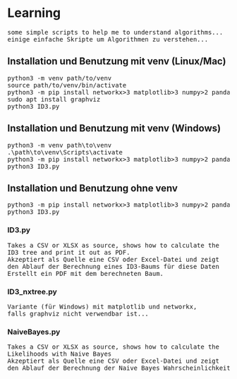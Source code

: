 # Learning #
<pre>
some simple scripts to help me to understand algorithms...
einige einfache Skripte um Algorithmen zu verstehen...
</pre>

## Installation und Benutzung mit venv (Linux/Mac) ##
<pre>
python3 -m venv path/to/venv
source path/to/venv/bin/activate
python3 -m pip install networkx>3 matplotlib>3 numpy>2 pandas>2 openpyxl>3 graphviz
sudo apt install graphviz
python3 ID3.py
</pre>
## Installation und Benutzung mit venv (Windows) ##
<pre>
python3 -m venv path\to\venv
.\path\to\venv\Scripts\activate
python3 -m pip install networkx>3 matplotlib>3 numpy>2 pandas>2 openpyxl>3 graphviz
python3 ID3.py
</pre>
## Installation und Benutzung ohne venv ##
<pre>
python3 -m pip install networkx>3 matplotlib>3 numpy>2 pandas>2 openpyxl>3 graphviz
python3 ID3.py
</pre>

### ID3.py ###
<pre>
Takes a CSV or XLSX as source, shows how to calculate the
ID3 tree and print it out as PDF.
Akzeptiert als Quelle eine CSV oder Excel-Datei und zeigt
den Ablauf der Berechnung eines ID3-Baums für diese Daten
Erstellt ein PDF mit dem berechneten Baum.
</pre>
### ID3_nxtree.py ###
<pre>
Variante (für Windows) mit matplotlib und networkx,
falls graphviz nicht verwendbar ist...
</pre>
### NaiveBayes.py ###
<pre>
Takes a CSV or XLSX as source, shows how to calculate the
Likelihoods with Naive Bayes 
Akzeptiert als Quelle eine CSV oder Excel-Datei und zeigt
den Ablauf der Berechnung der Naive Bayes Wahrscheinlichkeit
</pre>

